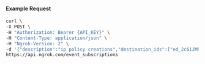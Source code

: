 <!-- Code generated for API Clients. DO NOT EDIT. -->

#### Example Request

```bash
curl \
-X POST \
-H "Authorization: Bearer {API_KEY}" \
-H "Content-Type: application/json" \
-H "Ngrok-Version: 2" \
-d '{"description":"ip policy creations","destination_ids":["ed_2c6iJMhV2nmdWYMbJMyR7IXBg3O"],"metadata":"{\"environment\": \"staging\"}","sources":[{"type":"ip_policy_created.v0"}]}' \
https://api.ngrok.com/event_subscriptions
```
